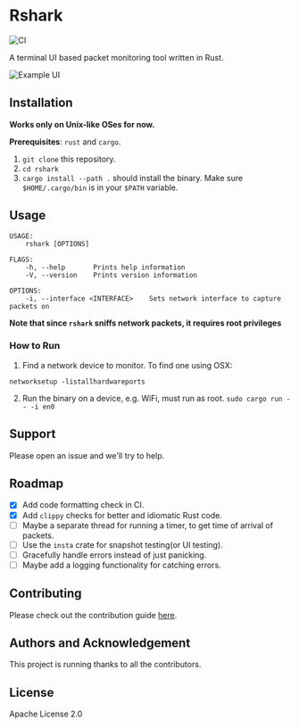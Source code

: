 # Rshark

![CI](https://github.com/pmk21/rshark/workflows/CI/badge.svg)

A terminal UI based packet monitoring tool written in Rust.

![Example UI](images/example.png)

## Installation

**Works only on Unix-like OSes for now.**

**Prerequisites**: `rust` and `cargo`.

1. `git clone` this repository.
2. `cd rshark`
3. `cargo install --path .` should install the binary. Make sure `$HOME/.cargo/bin` is in your `$PATH` variable.

## Usage

```output
USAGE:
    rshark [OPTIONS]

FLAGS:
    -h, --help       Prints help information
    -V, --version    Prints version information

OPTIONS:
    -i, --interface <INTERFACE>    Sets network interface to capture packets on
```

**Note that since `rshark` sniffs network packets, it requires root privileges**

### How to Run
1. Find a network device to monitor. To find one using OSX:

`networksetup -listallhardwareports`

2. Run the binary on a device, e.g. WiFi, must run as root.
`sudo cargo run -- -i en0`

## Support

Please open an issue and we'll try to help.

## Roadmap

* [x] Add code formatting check in CI.
* [x] Add `clippy` checks for better and idiomatic Rust code.
* [ ] Maybe a separate thread for running a timer, to get time of arrival of packets.
* [ ] Use the `insta` crate for snapshot testing(or UI testing).
* [ ] Gracefully handle errors instead of just panicking.
* [ ] Maybe add a logging functionality for catching errors.

## Contributing

Please check out the contribution guide [here](CONTRIBUTING.md).

## Authors and Acknowledgement

This project is running thanks to all the contributors.

## License

Apache License 2.0
